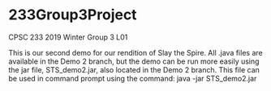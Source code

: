 # 233Group3Project
CPSC 233 2019 Winter Group 3 L01

This is our second demo for our rendition of Slay the Spire. All .java files are available in the Demo 2 branch,
but the demo can be run more easily using the jar file, STS_demo2.jar, also located in the Demo 2 branch.
This file can be used in command prompt using the command: java -jar STS_demo2.jar
